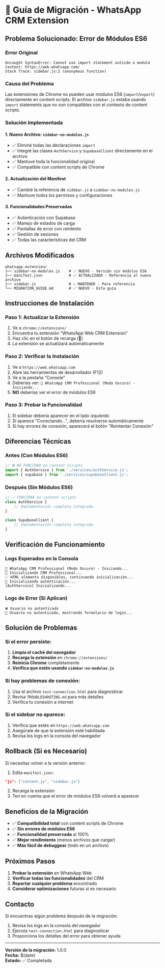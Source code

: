 # 🔄 Guía de Migración - WhatsApp CRM Extension

## Problema Solucionado: Error de Módulos ES6

### Error Original
```
Uncaught SyntaxError: Cannot use import statement outside a module
Context: https://web.whatsapp.com/
Stack Trace: sidebar.js:2 (anonymous function)
```

### Causa del Problema
Las extensiones de Chrome no pueden usar módulos ES6 (`import`/`export`) directamente en content scripts. El archivo `sidebar.js` estaba usando `import` statements que no son compatibles con el contexto de content scripts.

### Solución Implementada

#### 1. **Nuevo Archivo: `sidebar-no-modules.js`**
- ✅ Eliminé todas las declaraciones `import`
- ✅ Integré las clases `AuthService` y `SupabaseClient` directamente en el archivo
- ✅ Mantuve toda la funcionalidad original
- ✅ Compatible con content scripts de Chrome

#### 2. **Actualización del Manifest**
- ✅ Cambié la referencia de `sidebar.js` a `sidebar-no-modules.js`
- ✅ Mantuve todos los permisos y configuraciones

#### 3. **Funcionalidades Preservadas**
- ✅ Autenticación con Supabase
- ✅ Manejo de estados de carga
- ✅ Pantallas de error con reintento
- ✅ Gestión de sesiones
- ✅ Todas las características del CRM

## Archivos Modificados

```
whatsapp-extension/
├── sidebar-no-modules.js    # ✅ NUEVO - Versión sin módulos ES6
├── manifest.json            # ✅ ACTUALIZADO - Referencia al nuevo archivo
├── sidebar.js               # ⚠️ MANTENER - Para referencia
└── MIGRATION_GUIDE.md       # ✅ NUEVO - Esta guía
```

## Instrucciones de Instalación

### Paso 1: Actualizar la Extensión
1. Ve a `chrome://extensions/`
2. Encuentra tu extensión "WhatsApp Web CRM Extension"
3. Haz clic en el botón de recarga (🔄)
4. La extensión se actualizará automáticamente

### Paso 2: Verificar la Instalación
1. Ve a `https://web.whatsapp.com`
2. Abre las herramientas de desarrollador (F12)
3. Ve a la pestaña "Console"
4. Deberías ver: `🚀 WhatsApp CRM Professional (Modo Oscuro) - Iniciando...`
5. **NO** deberías ver el error de módulos ES6

### Paso 3: Probar la Funcionalidad
1. El sidebar debería aparecer en el lado izquierdo
2. Si aparece "Conectando...", debería resolverse automáticamente
3. Si hay errores de conexión, aparecerá el botón "Reintentar Conexión"

## Diferencias Técnicas

### Antes (Con Módulos ES6)
```javascript
// ❌ NO FUNCIONA en content scripts
import { AuthService } from './services/authService.js';
import { supabase } from './services/supabaseClient.js';
```

### Después (Sin Módulos ES6)
```javascript
// ✅ FUNCIONA en content scripts
class AuthService {
    // Implementación completa integrada
}

class SupabaseClient {
    // Implementación completa integrada
}
```

## Verificación de Funcionamiento

### Logs Esperados en la Consola
```
🚀 WhatsApp CRM Professional (Modo Oscuro) - Iniciando...
🎯 Inicializando CRM Professional...
✅ HTML elements disponibles, continuando inicialización...
🔐 Inicializando autenticación...
[AuthService] Inicializando...
```

### Logs de Error (Si Aplican)
```
❌ Usuario no autenticado
🔐 Usuario no autenticado, mostrando formulario de login...
```

## Solución de Problemas

### Si el error persiste:
1. **Limpia el caché del navegador**
2. **Recarga la extensión** en `chrome://extensions/`
3. **Reinicia Chrome** completamente
4. **Verifica que estés usando `sidebar-no-modules.js`**

### Si hay problemas de conexión:
1. Usa el archivo `test-connection.html` para diagnosticar
2. Revisa `TROUBLESHOOTING.md` para más detalles
3. Verifica tu conexión a internet

### Si el sidebar no aparece:
1. Verifica que estés en `https://web.whatsapp.com`
2. Asegúrate de que la extensión esté habilitada
3. Revisa los logs en la consola del navegador

## Rollback (Si es Necesario)

Si necesitas volver a la versión anterior:

1. Edita `manifest.json`:
```json
"js": ["content.js", "sidebar.js"]
```

2. Recarga la extensión
3. Ten en cuenta que el error de módulos ES6 volverá a aparecer

## Beneficios de la Migración

- ✅ **Compatibilidad total** con content scripts de Chrome
- ✅ **Sin errores de módulos ES6**
- ✅ **Funcionalidad preservada** al 100%
- ✅ **Mejor rendimiento** (menos archivos que cargar)
- ✅ **Más fácil de debuggear** (todo en un archivo)

## Próximos Pasos

1. **Probar la extensión** en WhatsApp Web
2. **Verificar todas las funcionalidades** del CRM
3. **Reportar cualquier problema** encontrado
4. **Considerar optimizaciones** futuras si es necesario

## Contacto

Si encuentras algún problema después de la migración:
1. Revisa los logs en la consola del navegador
2. Ejecuta `test-connection.html` para diagnosticar
3. Proporciona los detalles del error para obtener ayuda

---

**Versión de la migración:** 1.0.0  
**Fecha:** $(date)  
**Estado:** ✅ Completada 